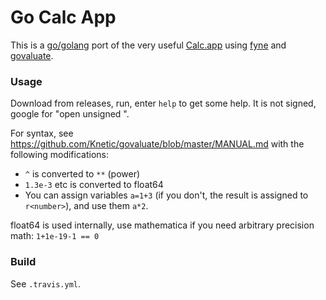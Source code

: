 # Go Calc App
This is a [go/golang](https://golang.org) port of the very useful [Calc.app](https://apps.micw.org) using [fyne](https://github.com/fyne-io/fyne) and [govaluate](https://github.com/Knetic/govaluate).

### Usage
Download from releases, run, enter `help` to get some help. It is not signed, google for "open unsigned <platform>".

For syntax, see https://github.com/Knetic/govaluate/blob/master/MANUAL.md with the following modifications:

  * `^` is converted to `**` (power)
  * `1.3e-3` etc is converted to float64
  * You can assign variables `a=1+3` (if you don't, the result is assigned to `r<number>`), and use them `a*2`.

float64 is used internally, use mathematica if you need arbitrary precision math: `1+1e-19-1 == 0`

### Build
See `.travis.yml`.
